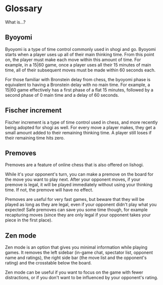 # Glossary

What is...?

## Byoyomi

Byoyomi is a type of time control commonly used in shogi and go. Byoyomi starts when a player uses up all of their main thinking time. From this point on, the player must make each move within this amount of time. For example, in a 15|60 game, once a player uses all their 15 minutes of main time, all of their subsequent moves must be made within 60 seconds each.

For those familiar with Bronstein delay from chess, the byoyomi phase is equivalent to having a Bronstein delay with no main time. For example, a 15|60 game effectively has a first phase of a flat 15 minutes, followed by a second phase of 0 main time and a delay of 60 seconds.


## Fischer increment

Fischer increment is a type of time control used in chess, and more recently being adopted for shogi as well. For every move a player makes, they get a small amount added to their remaining thinking time. A player still loses if their remaining time hits zero.


## Premoves

Premoves are a feature of online chess that is also offered on lishogi.

While it's your opponent's turn, you can make a premove on the board for the move you want to play next. After your opponent moves, if your premove is legal, it will be played immediately without using your thinking time. If not, the premove will have no effect.

Premoves are useful for very fast games, but beware that they will be played as long as they are legal, even if your opponent didn't play what you expected! Safe premoves can save you some time though, for example recapturing moves (since they are only legal if your opponent takes your piece in the first place).


## Zen mode

Zen mode is an option that gives you minimal information while playing games. It removes the left sidebar (in-game chat, spectator list, opponent name and ratings), the right side bar (the move list and the opponent's rating) and the crosstable below the board.

Zen mode can be useful if you want to focus on the game with fewer distractions, or if you don't want to be influenced by your opponent's rating.